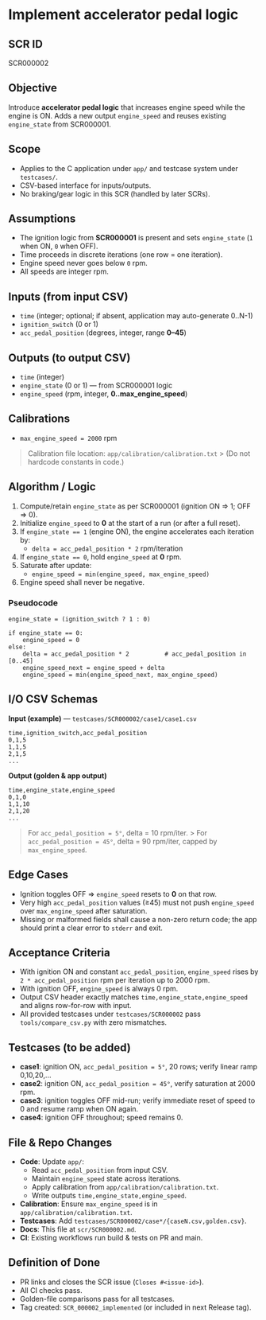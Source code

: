# Implement accelerator pedal logic

## SCR ID
SCR000002

## Objective
Introduce **accelerator pedal logic** that increases engine speed while the engine is ON. Adds a new output `engine_speed` and reuses existing `engine_state` from SCR000001.

## Scope
- Applies to the C application under `app/` and testcase system under `testcases/`.
- CSV-based interface for inputs/outputs.
- No braking/gear logic in this SCR (handled by later SCRs).

## Assumptions
- The ignition logic from **SCR000001** is present and sets `engine_state` (`1` when ON, `0` when OFF).
- Time proceeds in discrete iterations (one row = one iteration).
- Engine speed never goes below `0` rpm.
- All speeds are integer rpm.

## Inputs (from input CSV)
- `time` (integer; optional; if absent, application may auto-generate 0..N-1)
- `ignition_switch` (0 or 1)
- `acc_pedal_position` (degrees, integer, range **0–45**)

## Outputs (to output CSV)
- `time` (integer)
- `engine_state` (0 or 1) — from SCR000001 logic
- `engine_speed` (rpm, integer, **0..max_engine_speed**)

## Calibrations
- `max_engine_speed = 2000` rpm

> Calibration file location: `app/calibration/calibration.txt` > (Do not hardcode constants in code.)

## Algorithm / Logic
1. Compute/retain `engine_state` as per SCR000001 (ignition ON ⇒ 1; OFF ⇒ 0).
2. Initialize `engine_speed` to **0** at the start of a run (or after a full reset).
3. If `engine_state == 1` (engine ON), the engine accelerates each iteration by:
   - `delta = acc_pedal_position * 2` rpm/iteration
4. If `engine_state == 0`, hold `engine_speed` at **0** rpm.
5. Saturate after update:
   - `engine_speed = min(engine_speed, max_engine_speed)`
6. Engine speed shall never be negative.

### Pseudocode
```
engine_state = (ignition_switch ? 1 : 0)

if engine_state == 0:
    engine_speed = 0
else:
    delta = acc_pedal_position * 2          # acc_pedal_position in [0..45]
    engine_speed_next = engine_speed + delta
    engine_speed = min(engine_speed_next, max_engine_speed)
```

## I/O CSV Schemas
**Input (example)** — `testcases/SCR000002/case1/case1.csv`
```
time,ignition_switch,acc_pedal_position
0,1,5
1,1,5
2,1,5
...
```

**Output (golden & app output)**
```
time,engine_state,engine_speed
0,1,0
1,1,10
2,1,20
...
```

> For `acc_pedal_position = 5°`, delta = 10 rpm/iter. > For `acc_pedal_position = 45°`, delta = 90 rpm/iter, capped by `max_engine_speed`.

## Edge Cases
- Ignition toggles OFF ⇒ `engine_speed` resets to **0** on that row.
- Very high `acc_pedal_position` values (≥45) must not push `engine_speed` over `max_engine_speed` after saturation.
- Missing or malformed fields shall cause a non-zero return code; the app should print a clear error to `stderr` and exit.

## Acceptance Criteria
- With ignition ON and constant `acc_pedal_position`, `engine_speed` rises by `2 * acc_pedal_position` rpm per iteration up to 2000 rpm.
- With ignition OFF, `engine_speed` is always 0 rpm.
- Output CSV header exactly matches `time,engine_state,engine_speed` and aligns row-for-row with input.
- All provided testcases under `testcases/SCR000002` pass `tools/compare_csv.py` with zero mismatches.

## Testcases (to be added)
- **case1**: ignition ON, `acc_pedal_position = 5°`, 20 rows; verify linear ramp 0,10,20,...
- **case2**: ignition ON, `acc_pedal_position = 45°`, verify saturation at 2000 rpm.
- **case3**: ignition toggles OFF mid-run; verify immediate reset of speed to 0 and resume ramp when ON again.
- **case4**: ignition OFF throughout; speed remains 0.

## File & Repo Changes
- **Code**: Update `app/`:
  - Read `acc_pedal_position` from input CSV.
  - Maintain `engine_speed` state across iterations.
  - Apply calibration from `app/calibration/calibration.txt`.
  - Write outputs `time,engine_state,engine_speed`.
- **Calibration**: Ensure `max_engine_speed` is in `app/calibration/calibration.txt`.
- **Testcases**: Add `testcases/SCR000002/case*/{caseN.csv,golden.csv}`.
- **Docs**: This file at `scr/SCR000002.md`.
- **CI**: Existing workflows run build & tests on PR and main.

## Definition of Done
- PR links and closes the SCR issue (`Closes #<issue-id>`).
- All CI checks pass.
- Golden-file comparisons pass for all testcases.
- Tag created: `SCR_000002_implemented` (or included in next Release tag).

